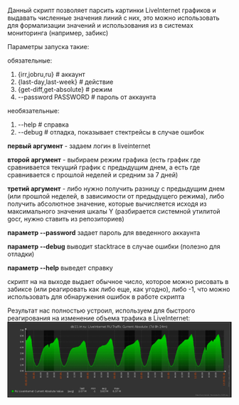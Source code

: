 Данный скрипт позволяет парсить картинки LiveInternet графиков и выдавать численные значения линий с них, это можно использовать для формализации значений и использования из в системах мониторинга (например, забикс)

Параметры запуска такие:

обязательные:



1. {irr,jobru,ru} # аккаунт
2. {last-day,last-week} # действие
3. {get-diff,get-absolute} # режим
4. --password PASSWORD # пароль от аккаунта
 


необязательные:



1. --help # справка
2. --debug # отладка, показывает стектрейсы в случае ошибок 

**первый аргумент** - задаем логин в liveinternet 

**второй аргумент** - выбираем режим графика (есть график где сравнивается текущий график с предыдущим днем, а есть где сравнивается с прошлой неделей и средним за 7 дней) 

**третий аргумент** - либо нужно получить разницу с предыдущим днем (или прошлой неделей, в зависимости от предыдущего режима), либо получить абсолютное значение, которые вычисляется исходя из максимального значения шкалы Y (разбирается системной утилитой gocr, нужно ставить из репозиториев)

**параметр --password** задает пароль для введенного аккаунта

**параметр --debug** выводит stacktrace в случае ошибки (полезно для отладки)

**параметр --help** выведет справку


скрипт на на выходе выдает обычное число, которое можно рисовать в забиксе (или реагировать как либо еще, как угодно), либо -1, что можно использовать для обнаружения ошибок в работе скрипта 

Результат нас полностью устроил, используем для быстрого реагирования на изменение объема трафика в LiveInternet: 
![скрин из забикса](2016-05-13_01-25-22.png "")
 
